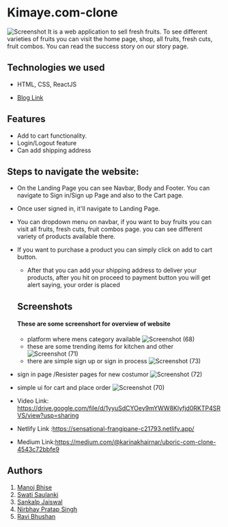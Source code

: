 # Kimaye.com-clone

![Screenshot](<img width="960" alt="k1" src="https://user-images.githubusercontent.com/100188131/171993663-707887fe-e3d9-4c94-91ca-f60e26554a70.png">)
It is a web application to sell fresh fruits. To see different varieties of fruits you can
visit the home page, shop, all fruits, fresh cuts, fruit combos. You can read the
success story on our story page.

## Technologies we used
<!-- <hr> -->
- HTML, CSS, ReactJS

- [Blog Link](https://medium.com/@chandutheruler3/technology-workforce-development-website-clone-ad865a7a8ebc)


## Features 
<!-- --- -->
- Add to cart functionality.
- Login/Logout feature
- Can add shipping address  

## Steps to navigate the website:
<!-- <hr> -->
- On the Landing Page you can see Navbar, Body and Footer. You can navigate to Sign in/Sign up Page and also to the Cart page.
- Once user signed in, it'll navigate to Landing Page.
- You can dropdown menu on navbar, if you want to buy fruits you can visit all fruits, fresh cuts, fruit combos page. you can see different variety of products available there.
- If you want to purchase a product you can simply click on add to cart button.
  - After that you can add your shipping address to deliver your products, after you hit on proceed to payment button you will get alert saying, your order is placed 

  ## Screenshots
  #### These are some screenshort for overview of website
  -  platform where mens category available
  ![Screenshot (68)](https://user-images.githubusercontent.com/94555507/167801102-e97d0d14-db8f-4725-99ec-f650a0439441.png)
  - these are some trending items for kitchen and other
 ![Screenshot (71)](https://user-images.githubusercontent.com/94555507/167802134-dc07c785-b2d3-40dc-8a4c-f0c339107f05.png)
  - there are simple sign up or sign in process
![Screenshot (73)](https://user-images.githubusercontent.com/94555507/167802758-88eb8f14-67c1-4fa1-8073-b29f840fca9d.png)
 - sign in page /Resister pages for new costumor
 ![Screenshot (72)](https://user-images.githubusercontent.com/94555507/167802820-1e11f3a5-c493-414f-985c-660bff3d503d.png)
  - simple ui for cart and place order
 ![Screenshot (70)](https://user-images.githubusercontent.com/94555507/167801867-cfb869c8-f909-4ebe-8501-4e97e799dc4e.png)

   - Video Link: https://drive.google.com/file/d/1yyuSdCYOey9mYWW8Klyfjd0RKTP4SRVS/view?usp=sharing
   - Netlify Link :https://sensational-frangipane-c21793.netlify.app/
   - Medium Link:https://medium.com/@karinakhairnar/uboric-com-clone-4543c72bbfe9
   
   ## Authors

  1. [Manoj Bhise](https://github.com/manojbhise) 
  2. [Swati Saulanki](https://github.com/swatisaulanki) 
  3. [Sankalp Jaiswal](https://github.com/SankalpJaiswal) 
  4. [Nirbhay Pratap Singh](https://github.com/NirbhayPratapSingh)
  5. [Ravi Bhushan](https://github.com/bhushanravi1996)

